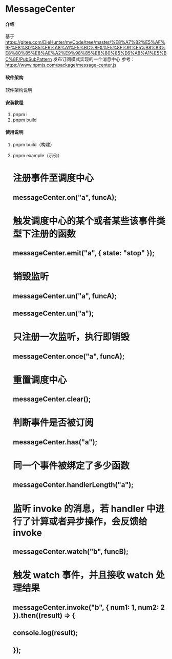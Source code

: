 # MessageCenter

#### 介绍

基于
https://gitee.com/DieHunter/myCode/tree/master/%E8%A7%82%E5%AF%9F%E8%80%85%E6%A8%A1%E5%BC%8F&%E5%8F%91%E5%B8%83%E8%80%85%E8%AE%A2%E9%98%85%E8%80%85%E6%A8%A1%E5%BC%8F/PubSubPattern
发布订阅模式实现的一个消息中心
参考：https://www.npmjs.com/package/message-center.js

#### 软件架构

软件架构说明

#### 安装教程

1.  pnpm i
2.  pnpm build

#### 使用说明

1.  pnpm build（构建）
2.  pnpm example（示例）

    # 注册事件至调度中心

    ## messageCenter.on("a", funcA);

    # 触发调度中心的某个或者某些该事件类型下注册的函数

    ## messageCenter.emit("a", { state: "stop" });

    # 销毁监听

    ## messageCenter.un("a", funcA);

    ## messageCenter.un("a");

    # 只注册一次监听，执行即销毁

    ## messageCenter.once("a", funcA);

    # 重置调度中心

    ## messageCenter.clear();

    # 判断事件是否被订阅

    ## messageCenter.has("a");

    # 同一个事件被绑定了多少函数

    ## messageCenter.handlerLength("a");

    # 监听 invoke 的消息，若 handler 中进行了计算或者异步操作，会反馈给 invoke

    ## messageCenter.watch("b", funcB);

    # 触发 watch 事件，并且接收 watch 处理结果

    ## messageCenter.invoke("b", { num1: 1, num2: 2 }).then((result) => {

    ## console.log(result);

    ## });

